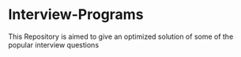 # Interview-Programs
This Repository is aimed to give an optimized solution of some of the popular interview questions
